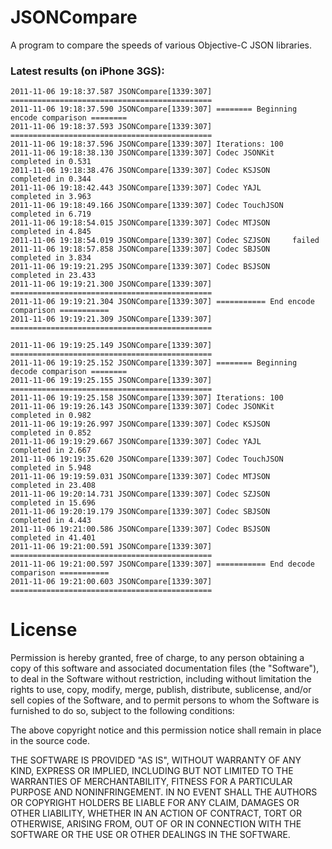 JSONCompare
===========

A program to compare the speeds of various Objective-C JSON libraries.

### Latest results (on iPhone 3GS):

    2011-11-06 19:18:37.587 JSONCompare[1339:307] =============================================
    2011-11-06 19:18:37.590 JSONCompare[1339:307] ======== Beginning encode comparison ========
    2011-11-06 19:18:37.593 JSONCompare[1339:307] =============================================
    2011-11-06 19:18:37.596 JSONCompare[1339:307] Iterations: 100
    2011-11-06 19:18:38.130 JSONCompare[1339:307] Codec JSONKit    completed in 0.531
    2011-11-06 19:18:38.476 JSONCompare[1339:307] Codec KSJSON     completed in 0.344
    2011-11-06 19:18:42.443 JSONCompare[1339:307] Codec YAJL       completed in 3.963
    2011-11-06 19:18:49.166 JSONCompare[1339:307] Codec TouchJSON  completed in 6.719
    2011-11-06 19:18:54.015 JSONCompare[1339:307] Codec MTJSON     completed in 4.845
    2011-11-06 19:18:54.019 JSONCompare[1339:307] Codec SZJSON     failed
    2011-11-06 19:18:57.858 JSONCompare[1339:307] Codec SBJSON     completed in 3.834
    2011-11-06 19:19:21.295 JSONCompare[1339:307] Codec BSJSON     completed in 23.433
    2011-11-06 19:19:21.300 JSONCompare[1339:307] =============================================
    2011-11-06 19:19:21.304 JSONCompare[1339:307] =========== End encode comparison ===========
    2011-11-06 19:19:21.309 JSONCompare[1339:307] =============================================

    2011-11-06 19:19:25.149 JSONCompare[1339:307] =============================================
    2011-11-06 19:19:25.152 JSONCompare[1339:307] ======== Beginning decode comparison ========
    2011-11-06 19:19:25.155 JSONCompare[1339:307] =============================================
    2011-11-06 19:19:25.158 JSONCompare[1339:307] Iterations: 100
    2011-11-06 19:19:26.143 JSONCompare[1339:307] Codec JSONKit    completed in 0.982
    2011-11-06 19:19:26.997 JSONCompare[1339:307] Codec KSJSON     completed in 0.852
    2011-11-06 19:19:29.667 JSONCompare[1339:307] Codec YAJL       completed in 2.667
    2011-11-06 19:19:35.620 JSONCompare[1339:307] Codec TouchJSON  completed in 5.948
    2011-11-06 19:19:59.031 JSONCompare[1339:307] Codec MTJSON     completed in 23.408
    2011-11-06 19:20:14.731 JSONCompare[1339:307] Codec SZJSON     completed in 15.696
    2011-11-06 19:20:19.179 JSONCompare[1339:307] Codec SBJSON     completed in 4.443
    2011-11-06 19:21:00.586 JSONCompare[1339:307] Codec BSJSON     completed in 41.401
    2011-11-06 19:21:00.591 JSONCompare[1339:307] =============================================
    2011-11-06 19:21:00.597 JSONCompare[1339:307] =========== End decode comparison ===========
    2011-11-06 19:21:00.603 JSONCompare[1339:307] =============================================


License
=======

Permission is hereby granted, free of charge, to any person obtaining a copy
of this software and associated documentation files (the "Software"), to deal
in the Software without restriction, including without limitation the rights
to use, copy, modify, merge, publish, distribute, sublicense, and/or sell
copies of the Software, and to permit persons to whom the Software is
furnished to do so, subject to the following conditions:

The above copyright notice and this permission notice shall remain in place
in the source code.

THE SOFTWARE IS PROVIDED "AS IS", WITHOUT WARRANTY OF ANY KIND, EXPRESS OR
IMPLIED, INCLUDING BUT NOT LIMITED TO THE WARRANTIES OF MERCHANTABILITY,
FITNESS FOR A PARTICULAR PURPOSE AND NONINFRINGEMENT. IN NO EVENT SHALL THE
AUTHORS OR COPYRIGHT HOLDERS BE LIABLE FOR ANY CLAIM, DAMAGES OR OTHER
LIABILITY, WHETHER IN AN ACTION OF CONTRACT, TORT OR OTHERWISE, ARISING FROM,
OUT OF OR IN CONNECTION WITH THE SOFTWARE OR THE USE OR OTHER DEALINGS IN
THE SOFTWARE.
